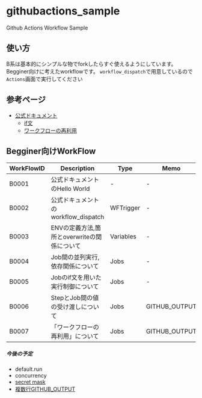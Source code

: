 # githubactions_sample
Github Actions Workflow Sample

## 使い方
B系は基本的にシンプルな物でforkしたらすぐ使えるようにしています。
Begginer向けに考えたworkflowです。
`workflow_dispatch`で用意しているので`Actions`画面で実行してください

## 参考ページ
- [公式ドキュメント](https://docs.github.com/ja/actions)
  - [if文](https://docs.github.com/ja/actions/learn-github-actions/expressions#status-check-functions)
  - [ワークフローの再利用](https://docs.github.com/ja/actions/using-workflows/reusing-workflows)

## Begginer向けWorkFlow
| WorkFlowID    | Description | Type | Memo |
| ------------- | -------------------------------------  |-------------|-------------|
| B0001         | 公式ドキュメントのHello World          | -            | -            |
| B0002         | 公式ドキュメントのworkflow_dispatch     | WFTrigger    | -            |
| B0003         | ENVの定義方法,箇所とoverwriteの関係について  | Variables   | -            |
| B0004         | Job間の並列実行,依存関係について | Jobs        | -            |
| B0005         | Jobのif文を用いた実行制御について | Jobs        | -            |
| B0006         | StepとJob間の値の受け渡しについて | Jobs        | GITHUB_OUTPUT            |
| B0007         | 「ワークフローの再利用」について  | Jobs        | GITHUB_OUTPUT            |


##### 今後の予定
- default.run
- concurrency
- [secret mask](https://docs.github.com/ja/actions/using-workflows/workflow-commands-for-github-actions)
- [複数行GITHUB_OUTPUT](https://gotohayato.com/content/558/)